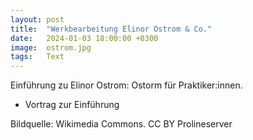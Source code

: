 ```yaml
---
layout: post
title:  "Werkbearbeitung Elinor Ostrom & Co."
date:   2024-01-03 18:00:00 +0300
image:  ostrom.jpg
tags:   Text
---
```


Einführung zu Elinor Ostrom: Ostorm für Praktiker:innen. 

+ Vortrag zur Einführung






Bildquelle: Wikimedia Commons. CC BY Prolineserver
